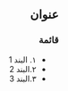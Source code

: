 ## <div dir="rtl">عنوان</div>

### <div dir="rtl">قائمة</div>
<div dir="rtl"><ul>
  <li>١. البند 1</li>
  <li>٢.البند 2</li>
  <li>٣.البند 3</li>
</ul></div>
